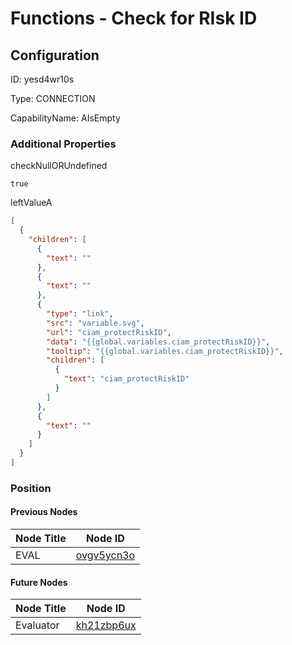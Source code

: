 # Functions - Check for RIsk ID
## Configuration
ID:  yesd4wr10s

Type: CONNECTION 

CapabilityName: AIsEmpty






### Additional Properties
checkNullORUndefined
```bool 
true
```


leftValueA
```json 
[
  {
    "children": [
      {
        "text": ""
      },
      {
        "text": ""
      },
      {
        "type": "link",
        "src": "variable.svg",
        "url": "ciam_protectRiskID",
        "data": "{{global.variables.ciam_protectRiskID}}",
        "tooltip": "{{global.variables.ciam_protectRiskID}}",
        "children": [
          {
            "text": "ciam_protectRiskID"
          }
        ]
      },
      {
        "text": ""
      }
    ]
  }
]
```





### Position

#### Previous Nodes
| Node Title | Node ID |
| :------------- | ------------ |
| EVAL | [ovgv5ycn3o](./ovgv5ycn3o.md) | 
 
 #### Future Nodes
| Node Title | Node ID |
| :------------- | ------------ |
| Evaluator |[kh21zbp6ux](./kh21zbp6ux.md) | 